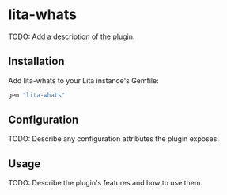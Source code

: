 # lita-whats

TODO: Add a description of the plugin.

## Installation

Add lita-whats to your Lita instance's Gemfile:

``` ruby
gem "lita-whats"
```

## Configuration

TODO: Describe any configuration attributes the plugin exposes.

## Usage

TODO: Describe the plugin's features and how to use them.
